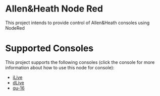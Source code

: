 # Allen&Heath Node Red
This project intends to provide control of Allen&Heath consoles using NodeRed

# Supported Consoles
This project supports the following consoles (click the console for more information about how to use this node for console):
* [iLive](https://github.com/haydendonald/node-red-contrib-allenandheath/blob/master/iLive.md)
* [dLive](https://github.com/haydendonald/node-red-contrib-allenandheath/blob/master/dLive.md)
* [qu-16](https://github.com/haydendonald/node-red-contrib-allenandheath/blob/master/qu16.md)